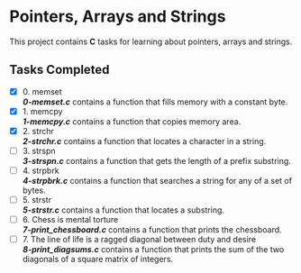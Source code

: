 # Pointers, Arrays and Strings

This project contains __C__ tasks for learning about pointers, arrays and strings.

## Tasks Completed

+ [x] 0\. memset<br/>_**0-memset.c**_ contains a function that fills memory with a constant byte.
+ [x] 1\. memcpy<br/>_**1-memcpy.c**_ contains a function that copies memory area.
+ [x] 2\. strchr<br/>_**2-strchr.c**_ contains a function that locates a character in a string.
+ [ ] 3\. strspn<br/>_**3-strspn.c**_ contains a function that gets the length of a prefix substring.
+ [ ] 4\. strpbrk<br/>_**4-strpbrk.c**_ contains a function that searches a string for any of a set of bytes.
+ [ ] 5\. strstr<br/>_**5-strstr.c**_ contains a function that locates a substring.
+ [ ] 6\. Chess is mental torture<br/>_**7-print_chessboard.c**_ contains a function that prints the chessboard.
+ [ ] 7\. The line of life is a ragged diagonal between duty and desire<br/>_**8-print_diagsums.c**_ contains a function that prints the sum of the two diagonals of a square matrix of integers.
